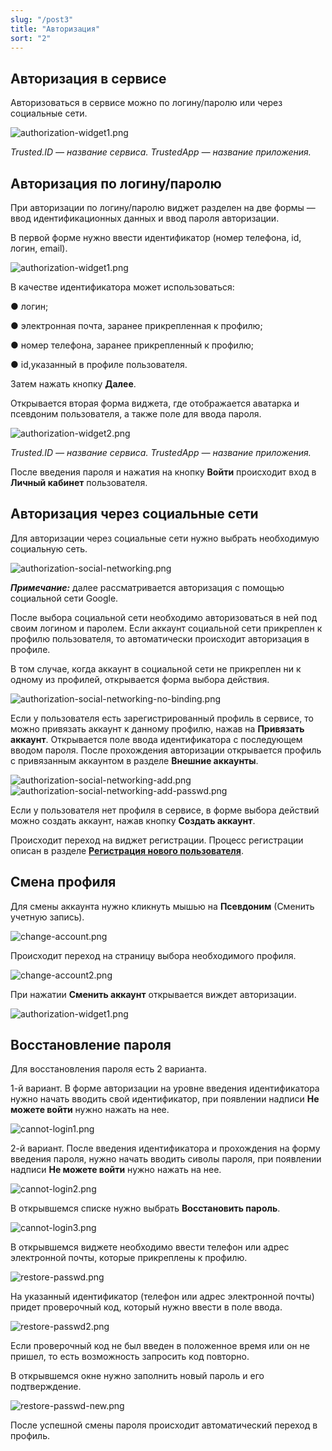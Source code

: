```yaml
---
slug: "/post3"
title: "Авторизация"
sort: "2"
---
```


## Авторизация в сервисе

Авторизоваться в сервисе можно по логину/паролю или через социальные сети.

![authorization-widget1.png](./images/authorization-widget1.png "Виджет авторизации")

*Trusted.ID — название сервиса.*
*TrustedApp — название приложения.*

## Авторизация по логину/паролю

При авторизации по логину/паролю виджет разделен на две формы — ввод идентификационных данных и ввод пароля авторизации. 

В первой форме нужно ввести идентификатор (номер телефона, id, логин, email). 

 ![authorization-widget1.png](./images/authorization-widget1.png "Виджет авторизации (форма №1)")

В качестве идентификатора может использоваться:

●	логин;

●	электронная почта, заранее прикрепленная к профилю;

●	номер телефона, заранее прикрепленный к профилю;

●	id,указанный в профиле пользователя.

Затем нажать кнопку **Далее**.  

Открывается вторая форма виджета, где отображается аватарка и псевдоним пользователя, а также поле для ввода пароля. 
 
![authorization-widget2.png](./images/authorization-widget2.png "Виджет авторизации (форма №2)")

*Trusted.ID — название сервиса.*
*TrustedApp — название приложения.*

После введения пароля и нажатия на кнопку **Войти** происходит вход в **Личный кабинет** пользователя.

## Авторизация через социальные сети 

Для авторизации через социальные сети нужно выбрать необходимую социальную сеть. 

![authorization-social-networking.png](./images/authorization-social-networking.png "Раздел виджета авторизация по социальным сетям")

***Примечание:*** далее рассматривается авторизация с помощью социальной сети Google.

После выбора социальной сети необходимо авторизоваться в ней под своим логином и паролем. Если аккаунт социальной сети прикреплен к профилю пользователя, то автоматически происходит авторизация в профиле. 

В том случае, когда аккаунт в социальной сети не прикреплен ни к одному из профилей, открывается форма выбора действия. 

![authorization-social-networking-no-binding.png](./images/authorization-social-networking-no-binding.png "Окно выбора действий с социальной сетью") 

Если у пользователя есть зарегистрированный профиль в сервисе, то можно привязать аккаунт к данному профилю, нажав на **Привязать аккаунт**.  Открывается поле ввода идентификатора с последующем вводом пароля. После прохождения авторизации открывается профиль с привязанным аккаунтом в разделе **Внешние аккаунты**. 

![authorization-social-networking-add.png](./images/authorization-social-networking-add.png "Ввод идентификатора для привязки социальной сети к аккаунту") ![authorization-social-networking-add-passwd.png](./images/authorization-social-networking-add-passwd.png "Ввод пароля для привязки социальной сети к аккаунту")

Если у пользователя нет профиля в сервисе, в форме выбора действий можно создать аккаунт, нажав кнопку **Создать аккаунт**. 

Происходит переход на виджет регистрации. Процесс регистрации описан в разделе [**Регистрация нового пользователя**](../2-authorization/registration.md). 

## Смена профиля

Для смены аккаунта нужно кликнуть мышью на **Псевдоним** (Сменить учетную запись).  

![change-account.png](./images/change-account.png "Окно смены профиля")

Происходит переход на страницу выбора необходимого профиля. 

![change-account2.png](./images/change-account2.png "Окно выбора профиля")

При нажатии **Сменить аккаунт** открывается виждет авторизации.

![authorization-widget1.png](./images/authorization-widget1.png "Виджет авторизации (форма №1)")

## Восстановление пароля

Для восстановления пароля есть 2 варианта.

1-й вариант. В форме авторизации на уровне введения идентификатора нужно начать вводить свой идентификатор, при появлении надписи **Не можете войти** нужно нажать на нее. 

![cannot-login1.png](./images/cannot-login1.png "Виджет авторизации для восстановления пароля")

2-й вариант. После введения идентификатора и прохождения на форму введения пароля, нужно начать вводить сиволы пароля, при появлении надписи **Не можете войти** нужно нажать на нее.

![cannot-login2.png](./images/cannot-login2.png "Виджет авторизации для восстановления пароля (форма ввода логина)")

В открывшемся списке нужно выбрать **Восстановить пароль**.

![cannot-login3.png](./images/cannot-login3.png "Виджет авторизации для восстановления пароля (форма ввода пароля)")

В открывшемся виджете необходимо ввести телефон или адрес электронной почты, которые прикреплены к профилю.

![restore-passwd.png](./images/restore-passwd.png "Виджет восстановления пароля")  

На указанный идентификатор (телефон или адрес электронной почты) придет проверочный код, который нужно ввести в поле ввода. 

![restore-passwd2.png](./images/restore-passwd2.png "Форма ввода проверочного кода")
 
Если проверочный код не был введен в положенное время или он не пришел, то есть возможность запросить код повторно. 

В открывшемся окне нужно заполнить новый пароль и его подтверждение. 

![restore-passwd-new.png](./images/restore-passwd-new.png "Форма восстановления пароля")

 После успешной смены пароля происходит автоматический переход в профиль.